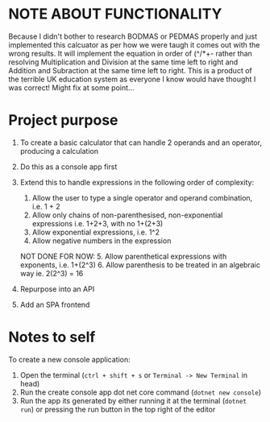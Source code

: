 # NOTE ABOUT FUNCTIONALITY
Because I didn't bother to research BODMAS or PEDMAS properly and just implemented this calcuator as per how we were taugh it comes out with the wrong results. It will implement the equation in order of (^/*+- rather than resolving Multiplication and Division at the same time left to right and Addition and Subraction at the same time left to right. This is a product of the terrible UK education system as everyone I know would have thought I was correct! Might fix at some point...

# Project purpose

1. To create a basic calculator that can handle 2 operands and an operator, producing a calculation
2. Do this as a console app first
3. Extend this to handle expressions in the following order of complexity:
    1. Allow the user to type a single operator and operand combination, i.e. 1 + 2
    2. Allow only chains of non-parenthesised, non-exponential expressions i.e. 1+2+3, with no 1+(2+3)
    3. Allow exponential expressions, i.e. 1^2
    4. Allow negative numbers in the expression

    NOT DONE FOR NOW: 
    5. Allow parenthetical expressions with exponents, i.e. 1+(2^3)
    6. Allow parenthesis to be treated in an algebraic way ie. 2(2^3) = 16
4. Repurpose into an API
5. Add an SPA frontend

# Notes to self

To create a new console application:

1. Open the terminal (`ctrl + shift + s` or `Terminal -> New Terminal` in head)
2. Run the create console app dot net core command (`dotnet new console`)
3. Run the app its generated by either running it at the terminal (`dotnet run`) or pressing the run button in the top right of the editor